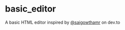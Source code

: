 # basic_editor
A basic HTML editor inspired by [@saigowthamr](https://github.com/saigowthamr) on dev.to
